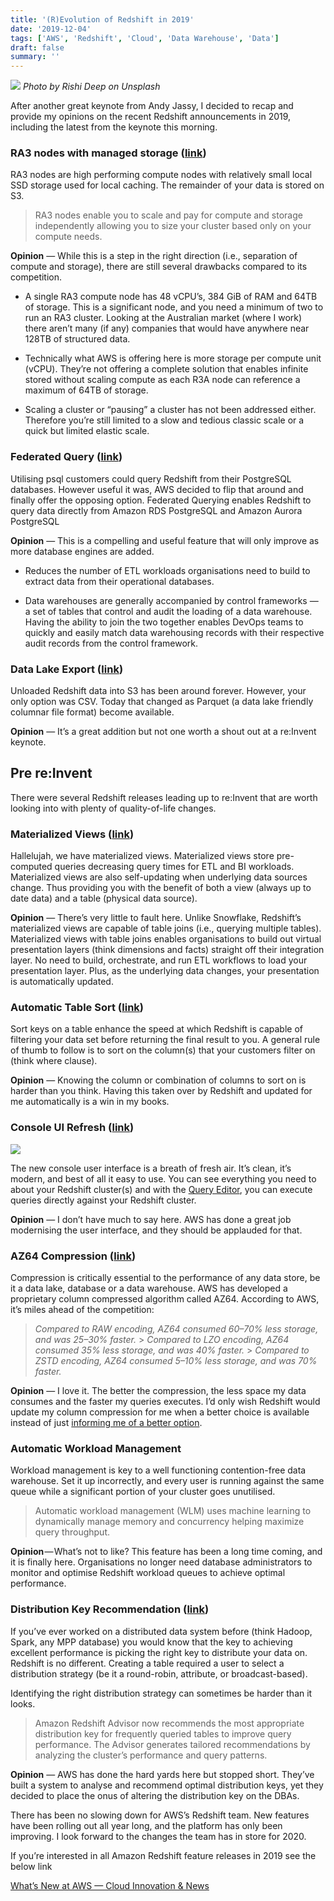```yaml
---
title: '(R)Evolution of Redshift in 2019'
date: '2019-12-04'
tags: ['AWS', 'Redshift', 'Cloud', 'Data Warehouse', 'Data']
draft: false
summary: ''
---
```


![](https://miro.medium.com/max/1400/0*DohoWSuS2wqCw7-n)
_Photo by Rishi Deep on Unsplash_

After another great keynote from Andy Jassy, I decided to recap and provide my opinions on the recent Redshift announcements in 2019, including the latest from the keynote this morning.

### RA3 nodes with managed storage ([link](https://aws.amazon.com/about-aws/whats-new/2019/12/amazon-redshift-announces-ra3-nodes-managed-storage/))

RA3 nodes are high performing compute nodes with relatively small local SSD storage used for local caching. The remainder of your data is stored on S3.

> RA3 nodes enable you to scale and pay for compute and storage independently allowing you to size your cluster based only on your compute needs.

**Opinion** — While this is a step in the right direction (i.e., separation of compute and storage), there are still several drawbacks compared to its competition.

- A single RA3 compute node has 48 vCPU’s, 384 GiB of RAM and 64TB of storage. This is a significant node, and you need a minimum of two to run an RA3 cluster. Looking at the Australian market (where I work) there aren’t many (if any) companies that would have anywhere near 128TB of structured data.

- Technically what AWS is offering here is more storage per compute unit (vCPU). They’re not offering a complete solution that enables infinite stored without scaling compute as each R3A node can reference a maximum of 64TB of storage.

- Scaling a cluster or “pausing” a cluster has not been addressed either. Therefore you’re still limited to a slow and tedious classic scale or a quick but limited elastic scale.

### Federated Query ([link](https://aws.amazon.com/about-aws/whats-new/2019/12/amazon-redshift-federated-query-preview/))

Utilising psql customers could query Redshift from their PostgreSQL databases. However useful it was, AWS decided to flip that around and finally offer the opposing option. Federated Querying enables Redshift to query data directly from Amazon RDS PostgreSQL and Amazon Aurora PostgreSQL

**Opinion** — This is a compelling and useful feature that will only improve as more database engines are added.

- Reduces the number of ETL workloads organisations need to build to extract data from their operational databases.

- Data warehouses are generally accompanied by control frameworks — a set of tables that control and audit the loading of a data warehouse. Having the ability to join the two together enables DevOps teams to quickly and easily match data warehousing records with their respective audit records from the control framework.

### Data Lake Export ([link](https://aws.amazon.com/about-aws/whats-new/2019/12/announcing-amazon-redshift-data-lake-export/))

Unloaded Redshift data into S3 has been around forever. However, your only option was CSV. Today that changed as Parquet (a data lake friendly columnar file format) become available.

**Opinion** — It’s a great addition but not one worth a shout out at a re:Invent keynote.

## Pre re:Invent

There were several Redshift releases leading up to re:Invent that are worth looking into with plenty of quality-of-life changes.

### Materialized Views ([link](https://aws.amazon.com/about-aws/whats-new/2019/11/amazon-redshift-introduces-support-for-materialized-views-preview/))

Hallelujah, we have materialized views. Materialized views store pre-computed queries decreasing query times for ETL and BI workloads. Materialized views are also self-updating when underlying data sources change. Thus providing you with the benefit of both a view (always up to date data) and a table (physical data source).

**Opinion** — There’s very little to fault here. Unlike Snowflake, Redshift’s materialized views are capable of table joins (i.e., querying multiple tables). Materialized views with table joins enables organisations to build out virtual presentation layers (think dimensions and facts) straight off their integration layer. No need to build, orchestrate, and run ETL workflows to load your presentation layer. Plus, as the underlying data changes, your presentation is automatically updated.

### Automatic Table Sort ([link](https://aws.amazon.com/about-aws/whats-new/2019/11/amazon-redshift-introduces-automatic-table-sort-alternative-vacuum-sort/))

Sort keys on a table enhance the speed at which Redshift is capable of filtering your data set before returning the final result to you. A general rule of thumb to follow is to sort on the column(s) that your customers filter on (think where clause).

**Opinion** — Knowing the column or combination of columns to sort on is harder than you think. Having this taken over by Redshift and updated for me automatically is a win in my books.

### Console UI Refresh ([link](https://aws.amazon.com/about-aws/whats-new/2019/11/amazon-redshift-announces-console-refresh-to-improve-management-and-monitoring-of-data-warehouse/))

![](https://cdn-images-1.medium.com/max/5528/1*85M9QKcrTshfllhqcH-qpw.png)

The new console user interface is a breath of fresh air. It’s clean, it’s modern, and best of all it easy to use. You can see everything you need to about your Redshift cluster(s) and with the [Query Editor](https://aws.amazon.com/about-aws/whats-new/2018/10/amazon_redshift_announces_query_editor_to_run_queries_directly_from_the_aws_console/), you can execute queries directly against your Redshift cluster.

**Opinion** — I don’t have much to say here. AWS has done a great job modernising the user interface, and they should be applauded for that.

### AZ64 Compression ([link](https://aws.amazon.com/about-aws/whats-new/2019/10/amazon-redshift-introduces-az64-a-new-compression-encoding-for-optimized-storage-and-high-query-performance/))

Compression is critically essential to the performance of any data store, be it a data lake, database or a data warehouse. AWS has developed a proprietary column compressed algorithm called AZ64. According to AWS, it’s miles ahead of the competition:

> _Compared to RAW encoding, AZ64 consumed 60–70% less storage, and was 25–30% faster._ > _Compared to LZO encoding, AZ64 consumed 35% less storage, and was 40% faster._ > _Compared to ZSTD encoding, AZ64 consumed 5–10% less storage, and was 70% faster._

**Opinion** — I love it. The better the compression, the less space my data consumes and the faster my queries executes. I’d only wish Redshift would update my column compression for me when a better choice is available instead of just [informing me of a better option](https://docs.aws.amazon.com/redshift/latest/dg/r_ANALYZE_COMPRESSION.html).

### Automatic Workload Management

Workload management is key to a well functioning contention-free data warehouse. Set it up incorrectly, and every user is running against the same queue while a significant portion of your cluster goes unutilised.

> Automatic workload management (WLM) uses machine learning to dynamically manage memory and concurrency helping maximize query throughput.

**Opinion** — What’s not to like? This feature has been a long time coming, and it is finally here. Organisations no longer need database administrators to monitor and optimise Redshift workload queues to achieve optimal performance.

### Distribution Key Recommendation ([link](https://aws.amazon.com/about-aws/whats-new/2019/08/amazon-redshift-now-recommends-distribution-keys-for-improved-query-performance/))

If you’ve ever worked on a distributed data system before (think Hadoop, Spark, any MPP database) you would know that the key to achieving excellent performance is picking the right key to distribute your data on. Redshift is no different. Creating a table required a user to select a distribution strategy (be it a round-robin, attribute, or broadcast-based).

Identifying the right distribution strategy can sometimes be harder than it looks.

> Amazon Redshift Advisor now recommends the most appropriate distribution key for frequently queried tables to improve query performance. The Advisor generates tailored recommendations by analyzing the cluster’s performance and query patterns.

**Opinion** — AWS has done the hard yards here but stopped short. They’ve built a system to analyse and recommend optimal distribution keys, yet they decided to place the onus of altering the distribution key on the DBAs.

There has been no slowing down for AWS’s Redshift team. New features have been rolling out all year long, and the platform has only been improving. I look forward to the changes the team has in store for 2020.

If you’re interested in all Amazon Redshift feature releases in 2019 see the below link

[What’s New at AWS — Cloud Innovation & News](https://aws.amazon.com/new/?whats-new-content-all.sort-by=item.additionalFields.postDateTime&whats-new-content-all.sort-order=desc&wn-featured-announcements.sort-by=item.additionalFields.numericSort&wn-featured-announcements.sort-order=asc&whats-new-content-all.q=redshift&whats-new-content-all.q_operator=AND&awsf.whats-new-year=year%232019&awsf.whats-new-products=general-products%23amazon-redshift&awsm.page-whats-new-content-all=1)

